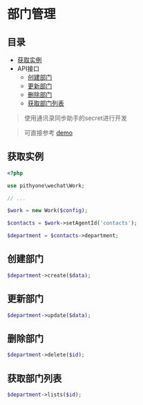 # 部门管理

## 目录

- [获取实例](#获取实例)
- API接口
    - [创建部门](#创建部门)
    - [更新部门](#更新部门)
    - [删除部门](#删除部门)
    - [获取部门列表](#获取部门列表)
    
> 使用通讯录同步助手的secret进行开发

> 可直接参考 [demo](../examples/department.php)

## 获取实例

```php
<?php

use pithyone\wechat\Work;

// ...

$work = new Work($config);

$contacts = $work->setAgentId('contacts');

$department = $contacts->department;
```

## 创建部门

```php
$department->create($data);
```

## 更新部门

```php
$department->update($data);
```

## 删除部门

```php
$department->delete($id);
```

## 获取部门列表

```php
$department->lists($id);
```
